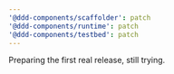```yaml
---
'@ddd-components/scaffolder': patch
'@ddd-components/runtime': patch
'@ddd-components/testbed': patch
---
```


Preparing the first real release, still trying.
